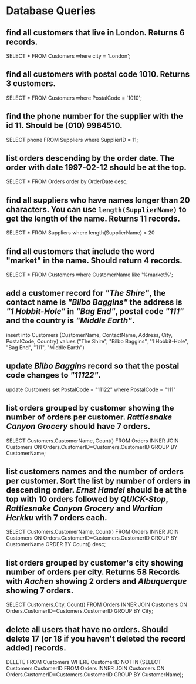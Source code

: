 # Database Queries

## find all customers that live in London. Returns 6 records.

SELECT * FROM Customers where city = 'London';

## find all customers with postal code 1010. Returns 3 customers.

SELECT * FROM Customers where PostalCode = '1010';

## find the phone number for the supplier with the id 11. Should be (010) 9984510.

SELECT phone FROM Suppliers where SupplierID = 11;

## list orders descending by the order date. The order with date 1997-02-12 should be at the top.

SELECT * FROM Orders order by OrderDate desc;

## find all suppliers who have names longer than 20 characters. You can use `length(SupplierName)` to get the length of the name. Returns 11 records.

SELECT * FROM Suppliers where length(SupplierName) > 20

## find all customers that include the word "market" in the name. Should return 4 records.

SELECT * FROM Customers where CustomerName like '%market%';

## add a customer record for _"The Shire"_, the contact name is _"Bilbo Baggins"_ the address is _"1 Hobbit-Hole"_ in _"Bag End"_, postal code _"111"_ and the country is _"Middle Earth"_.

insert into Customers (CustomerName, ContactName, Address, City, PostalCode, Country)
values ("The Shire", "Bilbo Baggins", "1 Hobbit-Hole", "Bag End", "111", "Middle Earth")

## update _Bilbo Baggins_ record so that the postal code changes to _"11122"_.

update Customers set
PostalCode = "11122"
where PostalCode = "111"

## list orders grouped by customer showing the number of orders per customer. _Rattlesnake Canyon Grocery_ should have 7 orders.

SELECT Customers.CustomerName, Count()
FROM Orders 
INNER JOIN Customers ON Orders.CustomerID=Customers.CustomerID GROUP BY CustomerName;

## list customers names and the number of orders per customer. Sort the list by number of orders in descending order. _Ernst Handel_ should be at the top with 10 orders followed by _QUICK-Stop_, _Rattlesnake Canyon Grocery_ and _Wartian Herkku_ with 7 orders each.

SELECT Customers.CustomerName, Count()
FROM Orders 
INNER JOIN Customers ON Orders.CustomerID=Customers.CustomerID GROUP BY CustomerName ORDER BY Count() desc;

## list orders grouped by customer's city showing number of orders per city. Returns 58 Records with _Aachen_ showing 2 orders and _Albuquerque_ showing 7 orders.

SELECT Customers.City, Count()
FROM Orders 
INNER JOIN Customers ON Orders.CustomerID=Customers.CustomerID GROUP BY City;

## delete all users that have no orders. Should delete 17 (or 18 if you haven't deleted the record added) records.

DELETE FROM Customers WHERE CustomerID NOT IN (SELECT Customers.CustomerID FROM Orders INNER JOIN Customers ON Orders.CustomerID=Customers.CustomerID GROUP BY CustomerName);